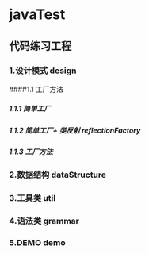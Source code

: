 # javaTest

## 代码练习工程

### 1.设计模式  design
####1.1 工厂方法
##### 1.1.1 简单工厂
##### 1.1.2 简单工厂+ 类反射 reflectionFactory
##### 1.1.3 工厂方法

### 2.数据结构  dataStructure

### 3.工具类   util

### 4.语法类   grammar

### 5.DEMO    demo
